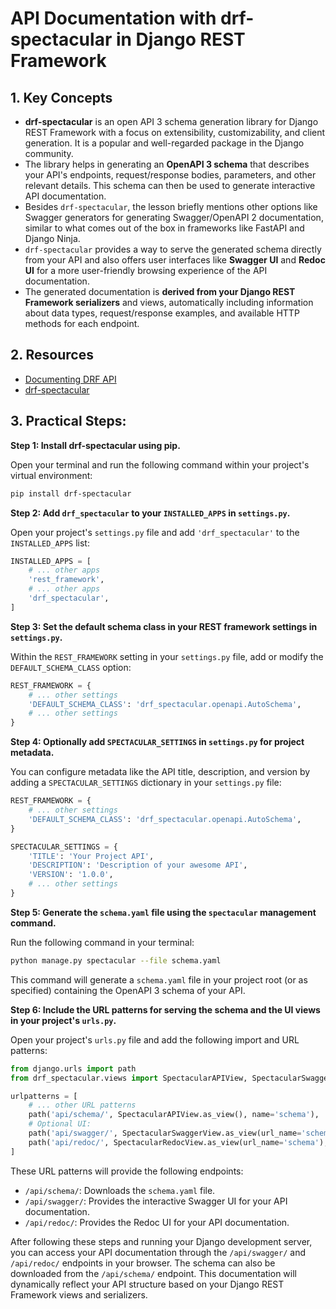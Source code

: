 # API Documentation with drf-spectacular in Django REST Framework

## 1. Key Concepts

- **drf-spectacular** is an open API 3 schema generation library for Django REST Framework with a focus on extensibility, customizability, and client generation. It is a popular and well-regarded package in the Django community.
- The library helps in generating an **OpenAPI 3 schema** that describes your API's endpoints, request/response bodies, parameters, and other relevant details. This schema can then be used to generate interactive API documentation.
- Besides `drf-spectacular`, the lesson briefly mentions other options like Swagger generators for generating Swagger/OpenAPI 2 documentation, similar to what comes out of the box in frameworks like FastAPI and Django Ninja.
- `drf-spectacular` provides a way to serve the generated schema directly from your API and also offers user interfaces like **Swagger UI** and **Redoc UI** for a more user-friendly browsing experience of the API documentation.
- The generated documentation is **derived from your Django REST Framework serializers** and views, automatically including information about data types, request/response examples, and available HTTP methods for each endpoint.

## 2. Resources

- [Documenting DRF API](https://www.django-rest-framework.org/topics/documenting-your-api/)
- [drf-spectacular](https://drf-spectacular.readthedocs.io/en/latest/readme.html)

## 3. Practical Steps:

**Step 1: Install drf-spectacular using pip.**

Open your terminal and run the following command within your project's virtual environment:

```bash
pip install drf-spectacular
```

**Step 2: Add `drf_spectacular` to your `INSTALLED_APPS` in `settings.py`.**

Open your project's `settings.py` file and add `'drf_spectacular'` to the `INSTALLED_APPS` list:

```python
INSTALLED_APPS = [
    # ... other apps
    'rest_framework',
    # ... other apps
    'drf_spectacular',
]
```

**Step 3: Set the default schema class in your REST framework settings in `settings.py`.**

Within the `REST_FRAMEWORK` setting in your `settings.py` file, add or modify the `DEFAULT_SCHEMA_CLASS` option:

```python
REST_FRAMEWORK = {
    # ... other settings
    'DEFAULT_SCHEMA_CLASS': 'drf_spectacular.openapi.AutoSchema',
    # ... other settings
}
```

**Step 4: Optionally add `SPECTACULAR_SETTINGS` in `settings.py` for project metadata.**

You can configure metadata like the API title, description, and version by adding a `SPECTACULAR_SETTINGS` dictionary in your `settings.py` file:

```python
REST_FRAMEWORK = {
    # ... other settings
    'DEFAULT_SCHEMA_CLASS': 'drf_spectacular.openapi.AutoSchema',
}

SPECTACULAR_SETTINGS = {
    'TITLE': 'Your Project API',
    'DESCRIPTION': 'Description of your awesome API',
    'VERSION': '1.0.0',
    # ... other settings
}
```

**Step 5: Generate the `schema.yaml` file using the `spectacular` management command.**

Run the following command in your terminal:

```bash
python manage.py spectacular --file schema.yaml
```

This command will generate a `schema.yaml` file in your project root (or as specified) containing the OpenAPI 3 schema of your API.

**Step 6: Include the URL patterns for serving the schema and the UI views in your project's `urls.py`.**

Open your project's `urls.py` file and add the following import and URL patterns:

```python
from django.urls import path
from drf_spectacular.views import SpectacularAPIView, SpectacularSwaggerView, SpectacularRedocView

urlpatterns = [
    # ... other URL patterns
    path('api/schema/', SpectacularAPIView.as_view(), name='schema'),
    # Optional UI:
    path('api/swagger/', SpectacularSwaggerView.as_view(url_name='schema'), name='swagger-ui'),
    path('api/redoc/', SpectacularRedocView.as_view(url_name='schema'), name='redoc'),
]
```

These URL patterns will provide the following endpoints:

- `/api/schema/`: Downloads the `schema.yaml` file.
- `/api/swagger/`: Provides the interactive Swagger UI for your API documentation.
- `/api/redoc/`: Provides the Redoc UI for your API documentation.

After following these steps and running your Django development server, you can access your API documentation through the `/api/swagger/` and `/api/redoc/` endpoints in your browser. The schema can also be downloaded from the `/api/schema/` endpoint. This documentation will dynamically reflect your API structure based on your Django REST Framework views and serializers.
